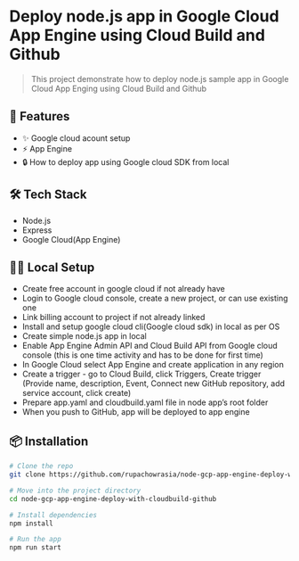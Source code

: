 # Deploy node.js app in Google Cloud App Engine using Cloud Build and Github

> This project demonstrate how to deploy node.js sample app in Google Cloud App Enging using Cloud Build and Github

## 🚀 Features

- ✨ Google cloud acount setup
- ⚡ App Engine
- 🔒 How to deploy app using Google cloud SDK from local

## 🛠 Tech Stack

- Node.js
- Express
- Google Cloud(App Engine)

## 🧑‍💻 Local Setup
- Create free account in google cloud if not already have
- Login to Google cloud console, create a new project, or can use existing one
- Link billing account to project if not already linked
- Install and setup google cloud cli(Google cloud sdk) in local as per OS
- Create simple node.js app in local
- Enable App Engine Admin API and Cloud Build API from Google cloud console (this is one time activity and has to be done for first time)
- In Google Cloud select App Engine and create application in any region
- Create a trigger - go to Cloud Build, click Triggers, Create trigger (Provide name, description, Event, Connect new GitHub repository, add service account, click create)
- Prepare app.yaml and cloudbuild.yaml file in node app’s root folder
- When you push to GitHub, app will be deployed to app engine

## 📦 Installation

```bash
# Clone the repo
git clone https://github.com/rupachowrasia/node-gcp-app-engine-deploy-with-cloudbuild-github.git

# Move into the project directory
cd node-gcp-app-engine-deploy-with-cloudbuild-github

# Install dependencies
npm install

# Run the app
npm run start
